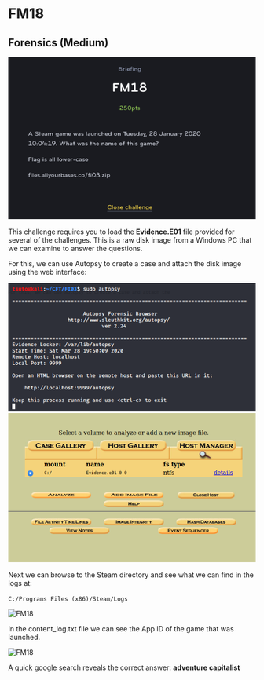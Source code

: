 # FM18
## Forensics (Medium)

![FM18](FM18.png)

This challenge requires you to load the **Evidence.E01** file provided for several of the challenges. This is a raw disk image from a Windows PC that we can examine to answer the questions.

For this, we can use Autopsy to create a case and attach the disk image using the web interface:

![FM18](FM18_1.png)
![FM18](FM18_2.png)

Next we can browse to the Steam directory and see what we can find in the logs at:

```C:/Programs Files (x86)/Steam/Logs```

![FM18](FM18_3.png)

In the content_log.txt file we can see the App ID of the game that was launched.

![FM18](FM18_4.png)

A quick google search reveals the correct answer: **adventure capitalist**
